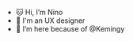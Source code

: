 - 🐱 Hi, I’m Nino
- 🎨 I'm an UX designer
- 💞️ I’m here because of @Kemingy

<!---
lilylee1874/lilylee1874 is a ✨ special ✨ repository because its `README.md` (this file) appears on your GitHub profile.
You can click the Preview link to take a look at your changes.
--->
